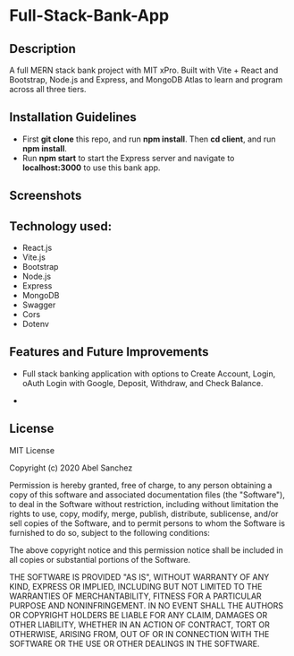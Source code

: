 # Full-Stack-Bank-App

## Description 

A full MERN stack bank project with MIT xPro. Built with Vite + React and Bootstrap, Node.js and Express, and MongoDB Atlas to learn and program across all three tiers. 

## Installation Guidelines

- First **git clone** this repo, and run **npm install**. Then **cd client**, and run **npm install**.
- Run **npm start** to start the Express server and navigate to **localhost:3000** to use this bank app. 

## Screenshots


## Technology used:

- React.js
- Vite.js
- Bootstrap
- Node.js
- Express
- MongoDB
- Swagger
- Cors
- Dotenv

## Features and Future Improvements

- Full stack banking application with options to Create Account, Login, oAuth Login with Google, Deposit, Withdraw, and Check Balance.

- 

## License

MIT License

Copyright (c) 2020 Abel Sanchez

Permission is hereby granted, free of charge, to any person obtaining a copy
of this software and associated documentation files (the "Software"), to deal
in the Software without restriction, including without limitation the rights
to use, copy, modify, merge, publish, distribute, sublicense, and/or sell
copies of the Software, and to permit persons to whom the Software is
furnished to do so, subject to the following conditions:

The above copyright notice and this permission notice shall be included in all
copies or substantial portions of the Software.

THE SOFTWARE IS PROVIDED "AS IS", WITHOUT WARRANTY OF ANY KIND, EXPRESS OR
IMPLIED, INCLUDING BUT NOT LIMITED TO THE WARRANTIES OF MERCHANTABILITY,
FITNESS FOR A PARTICULAR PURPOSE AND NONINFRINGEMENT. IN NO EVENT SHALL THE
AUTHORS OR COPYRIGHT HOLDERS BE LIABLE FOR ANY CLAIM, DAMAGES OR OTHER
LIABILITY, WHETHER IN AN ACTION OF CONTRACT, TORT OR OTHERWISE, ARISING FROM,
OUT OF OR IN CONNECTION WITH THE SOFTWARE OR THE USE OR OTHER DEALINGS IN THE
SOFTWARE.
